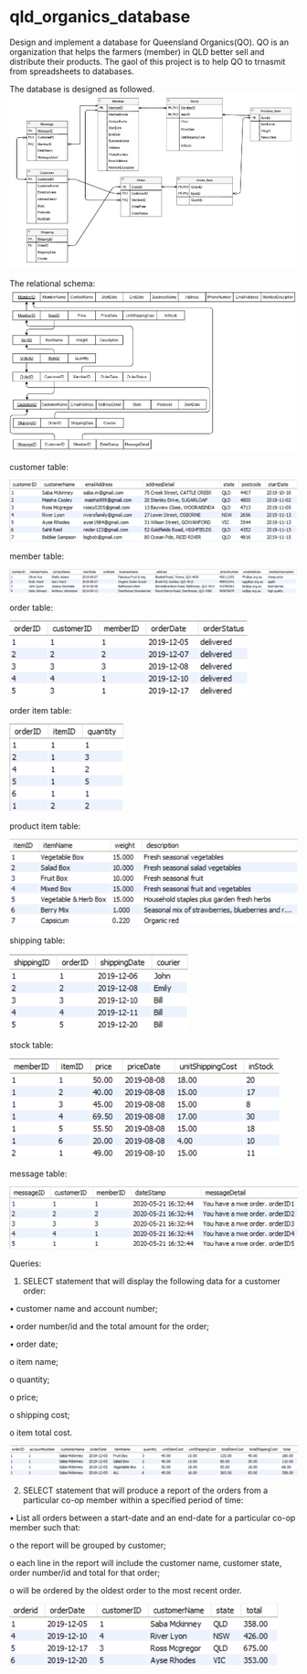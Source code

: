 # qld_organics_database
Design and implement a database for Queensland Organics(QO).
QO is an organization that helps the farmers (member) in QLD better sell and distribute their products.
The gaol of this project is to help QO to trnasmit from spreadsheets to databases.

The database is designed as followed.
<img src="images/erd.jpg">

The relational schema:
<img src="images/schema.jpg">

customer table:

<img src="images/customer.PNG">

member table:

<img src="images/member.PNG">

order table:

<img src="images/order.PNG">

order item table:

<img src="images/order_item.PNG">

product item table:

<img src="images/product_item.PNG">

shipping table:

<img src="images/shipping.PNG">

stock table:

<img src="images/stock.PNG">

message table:

<img src="images/message.PNG">

Queries:
1. SELECT statement that will display the following data for a customer order:

• customer name and account number;

• order number/id and the total amount for the order;

• order date;

o item name;

o quantity;

o price;

o shipping cost;

o item total cost.

<img src="images/q1.PNG">

2. SELECT statement that will produce a report of the orders from a particular co-op member within a specified period of time:

• List all orders between a start-date and an end-date for a particular co-op member such that:

o the report will be grouped by customer;

o each line in the report will include the customer name, customer state, order number/id and total for that order;

o will be ordered by the oldest order to the most recent order.

<img src="images/q2.PNG">
